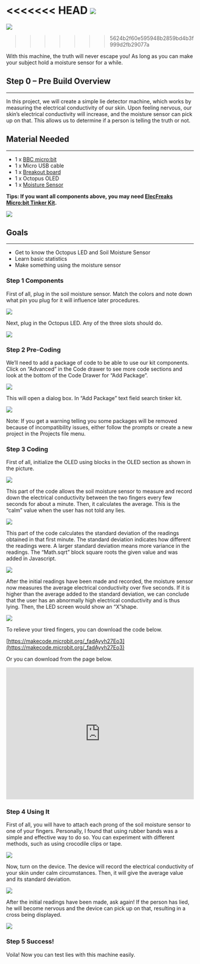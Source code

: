 <<<<<<< HEAD
![](https://i.imgur.com/2Pcz8rt.jpg)  
=======
![](https://i.imgur.com/2Pcz8rt.jpg)
>>>>>>> 5624b2f60e595948b2859bd4b3f999d2fb29077a

With this machine, the truth will never escape you! As long as you can make your subject hold a moisture sensor for a while.       


## Step 0 – Pre Build Overview    
---  

In this project, we will create a simple lie detector machine, which works by measuring the electrical conductivity of our skin. Upon feeling nervous, our skin’s electrical conductivity will increase, and the moisture sensor can pick up on that. This allows us to determine if a person is telling the truth or not.   


## Material Needed     
---   

- 1 x [BBC micro:bit](http://www.elecfreaks.com/estore/bbc-micro-bit-board-for-coding-programming.html)  
- 1 x Micro USB cable  
- 1 x [Breakout board](http://www.elecfreaks.com/estore/elecfreaks-micro-bit-breakout-board.html)  
- 1 x Octopus OLED  
- 1 x [Moisture Sensor](http://www.elecfreaks.com/estore/octopus-soil-moisture-sensor-brick.html)  

**Tips: If you want all components above, you may need [ElecFreaks Micro:bit Tinker Kit](http://www.elecfreaks.com/estore/elecfreaks-micro-bit-tinker-kit.html).**  

![](https://i.imgur.com/eDFUaml.jpg)  


## Goals    
---  

- Get to know the Octopus LED and Soil Moisture Sensor   
- Learn basic statistics   
- Make something using the moisture sensor   


### Step 1 Components  

First of all, plug in the soil moisture sensor. Match the colors and note down what pin you plug for it will influence later procedures. 

![](https://i.imgur.com/0VDR4st.jpg)  

Next, plug in the Octopus LED. Any of the three slots should do.   

![](https://i.imgur.com/SmP85nH.jpg)  


### Step 2 Pre-Coding  

We’ll need to add a package of code to be able to use our kit components. Click on “Advanced” in the Code drawer to see more code sections and look at the bottom of the Code Drawer for “Add Package”.  

![](https://i.imgur.com/BdLQ8AS.jpg)  

This will open a dialog box. In “Add Package” text field search tinker kit.   

![](https://i.imgur.com/8gYcTp1.png)  

Note: If you get a warning telling you some packages will be removed because of incompatibility issues, either follow the prompts or create a new project in the Projects file menu.  


### Step 3 Coding  

First of all, initialize the OLED using blocks in the OLED section as shown in the picture.  

![](https://i.imgur.com/L68fSV7.jpg)  

This part of the code allows the soil moisture sensor to measure and record down the electrical conductivity between the two fingers every few seconds for about a minute. Then, it calculates the average. This is the “calm” value when the user has not told any lies.  

![](https://i.imgur.com/EdWwt5m.jpg)  

This part of the code calculates the standard deviation of the readings obtained in that first minute. The standard deviation indicates how different the readings were. A larger standard deviation means more variance in the readings. The “Math.sqrt” block square roots the given value and was added in Javascript.  

![](https://i.imgur.com/QHI8jfg.jpg)  

After the initial readings have been made and recorded, the moisture sensor now measures the average electrical conductivity over five seconds. If it is higher than the average added to the standard deviation, we can conclude that the user has an abnormally high electrical conductivity and is thus lying. Then, the LED screen would show an “X”shape.  

![](https://i.imgur.com/y5qv2l9.jpg)  

To relieve your tired fingers, you can download the code below.  

[https://makecode.microbit.org/_fadAyyh27Eo3](https://makecode.microbit.org/_fadAyyh27Eo3)  

Or you can download from the page below.  

<div style="position:relative;height:0;padding-bottom:70%;overflow:hidden;"><iframe style="position:absolute;top:0;left:0;width:100%;height:100%;" src="https://makecode.microbit.org/#pub:_fadAyyh27Eo3" frameborder="0" sandbox="allow-popups allow-forms allow-scripts allow-same-origin"></iframe></div>  


### Step 4 Using It  

First of all, you will have to attach each prong of the soil moisture sensor to one of your fingers. Personally, I found that using rubber bands was a simple and effective way to do so. You can experiment with different methods, such as using crocodile clips or tape. 

![](https://i.imgur.com/QBy1bWj.jpg)  

Now, turn on the device. The device will record the electrical conductivity of your skin under calm circumstances. Then, it will give the average value and its standard deviation.   

![](https://i.imgur.com/A5egJ7d.jpg)  

After the initial readings have been made, ask again! If the person has lied, he will become nervous and the device can pick up on that, resulting in a cross being displayed.   

![](https://i.imgur.com/Uuq4P62.jpg)  


### Step 5 Success!  

Voila! Now you can test lies with this machine easily.  
